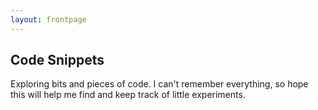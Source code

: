 ```yaml
---
layout: frontpage
---
```


## Code Snippets

Exploring bits and pieces of code.  I can't remember everything, so hope this will help me find and keep track of little experiments.
